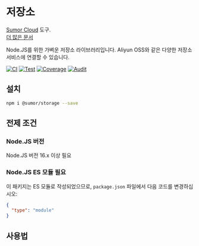 # 저장소

[Sumor Cloud](https://sumor.cloud) 도구.  
[더 많은 문서](https://sumor.cloud/storage)

Node.JS를 위한 가벼운 저장소 라이브러리입니다.
Aliyun OSS와 같은 다양한 저장소 서비스에 연결할 수 있습니다.

[![CI](https://github.com/sumor-cloud/storage/actions/workflows/ci.yml/badge.svg)](https://github.com/sumor-cloud/storage/actions/workflows/ci.yml)
[![Test](https://github.com/sumor-cloud/storage/actions/workflows/ut.yml/badge.svg)](https://github.com/sumor-cloud/storage/actions/workflows/ut.yml)
[![Coverage](https://github.com/sumor-cloud/storage/actions/workflows/coverage.yml/badge.svg)](https://github.com/sumor-cloud/storage/actions/workflows/coverage.yml)
[![Audit](https://github.com/sumor-cloud/storage/actions/workflows/audit.yml/badge.svg)](https://github.com/sumor-cloud/storage/actions/workflows/audit.yml)

## 설치

```bash
npm i @sumor/storage --save
```

## 전제 조건

### Node.JS 버전

Node.JS 버전 16.x 이상 필요

### Node.JS ES 모듈 필요

이 패키지는 ES 모듈로 작성되었으므로,
`package.json` 파일에서 다음 코드를 변경하십시오:

```json
{
  "type": "module"
}
```

## 사용법